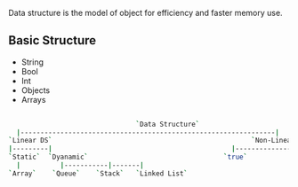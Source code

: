 Data structure is the model of object for efficiency and faster memory use.

## Basic Structure 
- String
- Bool
- Int
- Objects
- Arrays

```bash
  
                                `Data Structure` 
  |----------------------------------------------------------------|
`Linear DS`                                                  `Non-Linear DS`
|---------|                                             |---------------------------|
`Static`  `Dyanamic`                                  `true`                    `false`
  |          |-----------|-------|
`Array`    `Queue`    `Stack`   `Linked List`
```

